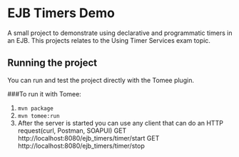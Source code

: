 # EJB Timers Demo
A small project to demonstrate using declarative and programmatic timers in an EJB. This projects relates to the Using Timer Services exam topic.

## Running the project
You can run and test the project directly with the Tomee plugin. 

###To run it with Tomee:
1. `mvn package`
2. `mvn tomee:run`
3. After the server is started you can use any client that can do an HTTP request(curl, Postman, SOAPUI)
GET http://localhost:8080/ejb_timers/timer/start
GET http://localhost:8080/ejb_timers/timer/stop